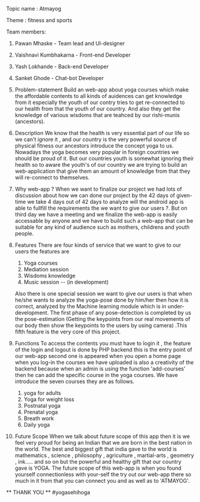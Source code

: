 Topic name : Atmayog

Theme : fitness and sports

Team members: 
  1. Pawan Mhaske - Team lead and UI-designer
  2. Vaishnavi Kumbhakarna - Front-end Developer
  3. Yash Lokhande - Back-end Developer
  4. Sanket Ghode - Chat-bot Developer
  
  

1. Problem-statement
      Build an web-app about yoga courses which make the affordable contents to all kinds of auidences can get knowledge from it especially the youth of our contry tries to get re-connected to our health from that the youth of our country. And also they get the knowledge of various wisdoms that are teahced by our rishi-munis (ancestors).  



2. Description
    We know that the health is very essential part of our life so we can't ignore it , and our country is the very powerful source of physical fitness our ancestors introduce the concept yoga to us. Nowadays the yoga becomes very popular in foreign countries we should be proud of it. But our countries youth is somewhat ignoring their health so to aware the youth's of our country we are trying to build an web-application that give them an amount of knowledge from that they will re-connect to themselves.


3. Why web-app ?
    When we want to finalize our project we had lots of discussion about how we can done our project by the 42 days of given-time we take 4 days out of 42 days to analyze will the android app is able to fullfill the requirements the we want to give our users ?. But on third day we have a meeting and we finalize the web-app is easily accessable by anyone and we have to build such a web-app that can be suitable for any kind of audience such as mothers, childrens and youth people.
    

4. Features 
    There are four kinds of service that we want to give to our users the features are 
    1. Yoga courses
    2. Mediation session
    3. Wisdoms knowledge
    4. Music session -- (in development)
    
    Also there is one special session we want to give our users is that when he/she wants to analyze the yoga-pose done by him/her then how it is correct, analyzed by the Machine learning module which is in under-development. The first phase of any pose-detection is completed by us the pose-estimation (Getting the keypoints from our real movements of our body then show the keypoints to the users by using camera) .This fifth feature is the very core of this project.
   
   
6. Functions
    To access the contents you must have to login it , the feature of the login and logout is done by PHP backend this is the entry point of our web-app second one is appeared when you open a home page when you log-in the courses we have uploaded is also a creativity of the backend because when an admin is using the function 'add-courses' then he can add the specific course in the yoga courses. We have introduce the seven courses they are as follows.
    1. yoga for adults
    2. Yoga for weight loss
    3. Postnatal yoga
    4. Prenatal yoga
    5. Breath work
    6. Daily yoga


7. Future Scope 
   When we talk about future scope of this app then it is we feel very proud for being an Indian that we are born in the best nation in the world. The best and biggest gift that india gave to the world is mathematics , science , philosophy , agriculture , martial-arts , geometry , ink..... and so on but the powerful and healthy gift that our country gave is YOGA. The future scope of this web-app is when you found yourself connectionless with your-self the try out our web-app there so much in it from that you can connect you and as well as to 'ATMAYOG'.
   
   
** THANK YOU **
#yogasehihoga
   
      
   
